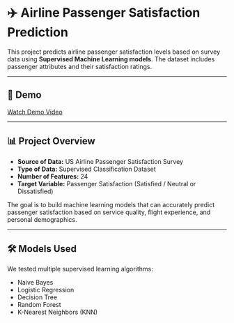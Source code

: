 # ✈️ Airline Passenger Satisfaction Prediction  

This project predicts airline passenger satisfaction levels based on survey data using **Supervised Machine Learning models**. The dataset includes passenger attributes and their satisfaction ratings.  

---

## 🎥 Demo  

[Watch Demo Video](Demo.gif)

---

## 📊 Project Overview  
- **Source of Data:** US Airline Passenger Satisfaction Survey  
- **Type of Data:** Supervised Classification Dataset  
- **Number of Features:** 24  
- **Target Variable:** Passenger Satisfaction (Satisfied / Neutral or Dissatisfied)  

The goal is to build machine learning models that can accurately predict passenger satisfaction based on service quality, flight experience, and personal demographics.  

---

## 🛠️ Models Used  
We tested multiple supervised learning algorithms:  
- Naive Bayes  
- Logistic Regression  
- Decision Tree  
- Random Forest  
- K-Nearest Neighbors (KNN)  
